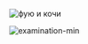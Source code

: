 ![фую и кочи](https://github.com/user-attachments/assets/fd9be1e9-e89e-4bac-a211-f76b37aa4093)

![![examination-min](https://github.com/user-attachments/assets/9bc11af6-2723-4143-a2a9-f94196391ce0)
]()
